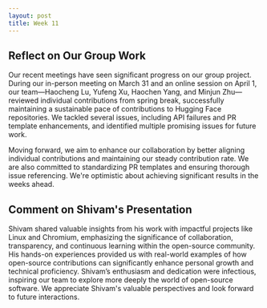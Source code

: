 ```yaml
---
layout: post
title: Week 11
---
```

## Reflect on Our Group Work
Our recent meetings have seen significant progress on our group project. During our in-person meeting on March 31 and an online session on April 1, our team—Haocheng Lu, Yufeng Xu, Haochen Yang, and Minjun Zhu—reviewed individual contributions from spring break, successfully maintaining a sustainable pace of contributions to Hugging Face repositories. We tackled several issues, including API failures and PR template enhancements, and identified multiple promising issues for future work.
<!--more-->
Moving forward, we aim to enhance our collaboration by better aligning individual contributions and maintaining our steady contribution rate. We are also committed to standardizing PR templates and ensuring thorough issue referencing. We're optimistic about achieving significant results in the weeks ahead.



## Comment on Shivam's Presentation

Shivam shared valuable insights from his work with impactful projects like Linux and Chromium, emphasizing the significance of collaboration, transparency, and continuous learning within the open-source community. His hands-on experiences provided us with real-world examples of how open-source contributions can significantly enhance personal growth and technical proficiency. Shivam’s enthusiasm and dedication were infectious, inspiring our team to explore more deeply the world of open-source software. We appreciate Shivam's valuable perspectives and look forward to future interactions.

